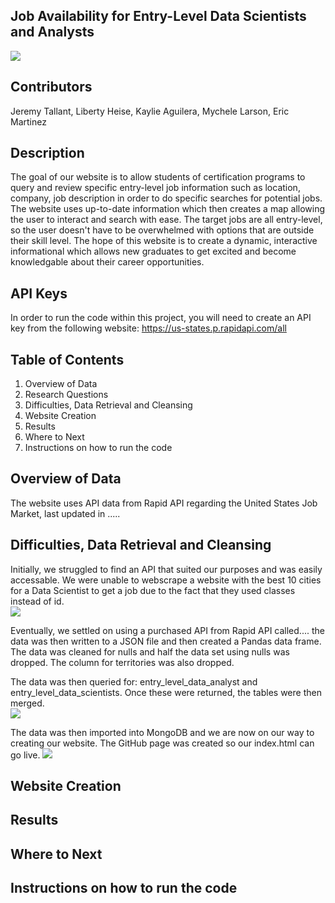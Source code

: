 ## Job Availability for Entry-Level Data Scientists and Analysts 

![](https://file%2B.vscode-resource.vscode-cdn.net/Users/libertyheise/Desktop/computer%20image.jpeg?version%3D1674673106816)

## Contributors
Jeremy Tallant, Liberty Heise, Kaylie Aguilera, Mychele Larson, Eric Martinez

## Description
The goal of our website is to allow students of certification programs to query and review specific entry-level job information such as location, company, job description in order to do specific searches for potential jobs.  The website uses up-to-date information which then creates a map allowing the user to interact and search with ease.  The target jobs are all entry-level, so the user doesn't have to be overwhelmed with options that are outside their skill level.  The hope of this website is to create a dynamic, interactive informational which allows new graduates to get excited and become knowledgable about their career opportunities.

## API Keys
In order to run the code within this project, you will need to create an API key from the following website:  https://us-states.p.rapidapi.com/all


## Table of Contents
1.  Overview of Data
2.  Research Questions
3.  Difficulties, Data Retrieval and Cleansing
4.  Website Creation
5.  Results
6.  Where to Next
7.  Instructions on how to run the code

## Overview of Data

The website uses API data from Rapid API regarding the United States Job Market, last updated in .....

## Difficulties, Data Retrieval and Cleansing

Initially, we struggled to find an API that suited our purposes and was easily accessable.  We were unable to webscrape a website with the best 10 cities for a Data Scientist to get a job due to the fact that they used classes instead of id.  
![](https://file%2B.vscode-resource.vscode-cdn.net/Users/libertyheise/Desktop/Screenshot%202023-01-25%20at%201.16.56%20PM.png?version%3D1674674260643)

Eventually, we settled on using a purchased API from Rapid API called....  the data was then written to a JSON file and then created a Pandas data frame.  The data was cleaned for nulls and half the data set using nulls was dropped.  The column for territories was also dropped.  

The data was then queried for: entry_level_data_analyst and entry_level_data_scientists.  Once these were returned, the tables were then merged.  
![](https://file%2B.vscode-resource.vscode-cdn.net/Users/libertyheise/Desktop/Screenshot%202023-01-25%20at%201.30.49%20PM.png?version%3D1674675365942)

The data was then imported into MongoDB and we are now on our way to creating our website.  The GitHub page was created so our index.html can go live.
![](https://file%2B.vscode-resource.vscode-cdn.net/Users/libertyheise/Desktop/Screenshot%202023-01-25%20at%201.37.48%20PM.png?version%3D1674675546549)

## Website Creation

## Results


## Where to Next


## Instructions on how to run the code


